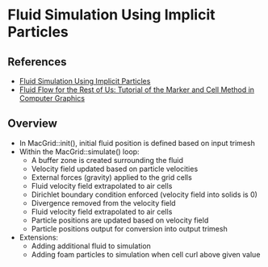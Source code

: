 # Fluid Simulation Using Implicit Particles

## References  
- <a href="http://www.danenglesson.com/images/portfolio/FLIP/rapport.pdf"> Fluid Simulation Using Implicit Particles </a>
- <a href="https://cg.informatik.uni-freiburg.de/intern/seminar/gridFluids_fluid_flow_for_the_rest_of_us.pdf"> Fluid Flow for the Rest of Us: Tutorial of the Marker and Cell Method in Computer Graphics </a>

## Overview
- In MacGrid::init(), initial fluid position is defined based on input trimesh 
- Within the MacGrid::simulate() loop:
    - A buffer zone is created surrounding the fluid
    - Velocity field updated based on particle velocities
    - External forces (gravity) applied to the grid cells
    - Fluid velocity field extrapolated to air cells
    - Dirichlet boundary condition enforced (velocity field into solids is 0)
    - Divergence removed from the velocity field
    - Fluid velocity field extrapolated to air cells
    - Particle positions are updated based on velocity field
    - Particle positions output for conversion into output trimesh
- Extensions:
    - Adding additional fluid to simulation
    - Adding foam particles to simulation when cell curl above given value 
